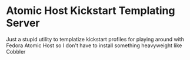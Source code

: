 # Atomic Host Kickstart Templating Server

Just a stupid utility to templatize kickstart profiles for playing around with Fedora Atomic Host so
I don't have to install something heavyweight like Cobbler
